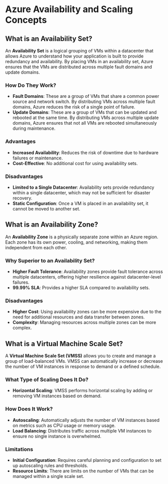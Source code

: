 # Azure Availability and Scaling Concepts

## What is an Availability Set?

An **Availability Set** is a logical grouping of VMs within a datacenter that allows Azure to understand how your application is built to provide redundancy and availability. By placing VMs in an availability set, Azure ensures that the VMs are distributed across multiple fault domains and update domains.

### How Do They Work?

- **Fault Domains**: These are a group of VMs that share a common power source and network switch. By distributing VMs across multiple fault domains, Azure reduces the risk of a single point of failure.
- **Update Domains**: These are a group of VMs that can be updated and rebooted at the same time. By distributing VMs across multiple update domains, Azure ensures that not all VMs are rebooted simultaneously during maintenance.

### Advantages

- **Increased Availability**: Reduces the risk of downtime due to hardware failures or maintenance.
- **Cost-Effective**: No additional cost for using availability sets.

### Disadvantages

- **Limited to a Single Datacenter**: Availability sets provide redundancy within a single datacenter, which may not be sufficient for disaster recovery.
- **Static Configuration**: Once a VM is placed in an availability set, it cannot be moved to another set.

## What is an Availability Zone?

An **Availability Zone** is a physically separate zone within an Azure region. Each zone has its own power, cooling, and networking, making them independent from each other.

### Why Superior to an Availability Set?

- **Higher Fault Tolerance**: Availability zones provide fault tolerance across multiple datacenters, offering higher resilience against datacenter-level failures.
- **99.99% SLA**: Provides a higher SLA compared to availability sets.

### Disadvantages

- **Higher Cost**: Using availability zones can be more expensive due to the need for additional resources and data transfer between zones.
- **Complexity**: Managing resources across multiple zones can be more complex.

## What is a Virtual Machine Scale Set?

A **Virtual Machine Scale Set (VMSS)** allows you to create and manage a group of load-balanced VMs. VMSS can automatically increase or decrease the number of VM instances in response to demand or a defined schedule.

### What Type of Scaling Does It Do?

- **Horizontal Scaling**: VMSS performs horizontal scaling by adding or removing VM instances based on demand.

### How Does It Work?

- **Autoscaling**: Automatically adjusts the number of VM instances based on metrics such as CPU usage or memory usage.
- **Load Balancing**: Distributes traffic across multiple VM instances to ensure no single instance is overwhelmed.

### Limitations

- **Initial Configuration**: Requires careful planning and configuration to set up autoscaling rules and thresholds.
- **Resource Limits**: There are limits on the number of VMs that can be managed within a single scale set.
